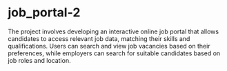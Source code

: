 # job_portal-2
The project involves developing an interactive online job portal that allows candidates to access relevant job data, matching their skills and qualifications. Users can search and view job vacancies based on their preferences, while employers can search for suitable candidates based on job roles and location.

